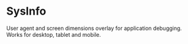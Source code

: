 SysInfo
=======

User agent and screen dimensions overlay for application debugging. Works for desktop, tablet and mobile.
